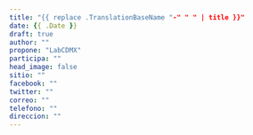 ```yaml
---
title: "{{ replace .TranslationBaseName "-" " " | title }}"
date: {{ .Date }}
draft: true
author: ""
propone: "LabCDMX"
participa: ""
head_image: false
sitio: ""
facebook: ""
twitter: ""
correo: ""
telefono: ""
direccion: ""
---
```

